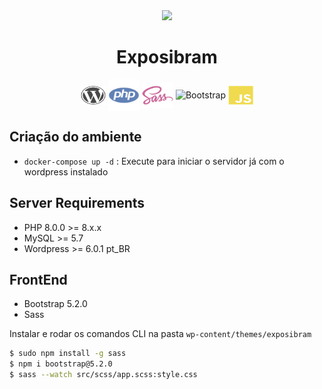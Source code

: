 <div align="center">
	<img height="100" src="http://www.piloti.com.br/img/logo1.png">
	<h1>Exposibram</h1>
  <img align="center" alt="WordPress" height="30" width="40" src="https://github.com/devicons/devicon/blob/master/icons/wordpress/wordpress-plain.svg">
  <img align="center" alt="PHP" height="50" width="50" src="https://github.com/devicons/devicon/blob/master/icons/php/php-plain.svg">
  <img align="center" alt="SASS" height="40" width="50" src="https://github.com/devicons/devicon/blob/master/icons/sass/sass-original.svg">
  <img align="center" alt="Bootstrap" height="31" width="40" src="https://cdn.jsdelivr.net/gh/devicons/devicon/icons/bootstrap/bootstrap-plain.svg">
  <img align="center" alt="Js" height="30" width="40" src="https://raw.githubusercontent.com/devicons/devicon/master/icons/javascript/javascript-plain.svg">
</div>

## Criação do ambiente
- `docker-compose up -d` : Execute para iniciar o servidor já com o wordpress instalado
## Server Requirements

- PHP 8.0.0 >= 8.x.x
- MySQL >= 5.7
- Wordpress >= 6.0.1 pt_BR

## FrontEnd
- Bootstrap 5.2.0
- Sass

Instalar e rodar os comandos CLI na pasta `wp-content/themes/exposibram`
```sh
$ sudo npm install -g sass
$ npm i bootstrap@5.2.0
$ sass --watch src/scss/app.scss:style.css